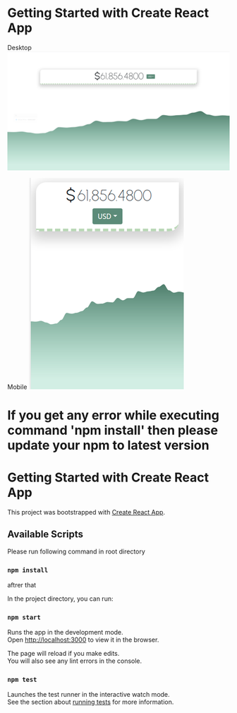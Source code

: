 # Getting Started with Create React App

Desktop
![plot](https://github.com/RavishKumar123/bitcoin-prices/blob/main/screenshots/Main.png)

Mobile
![plot](https://github.com/RavishKumar123/bitcoin-prices/blob/main/screenshots/mainMobile.png)

# If you get any error while executing command 'npm install' then please update your npm to latest version

# Getting Started with Create React App

This project was bootstrapped with [Create React App](https://github.com/facebook/create-react-app).

## Available Scripts

Please run following command in root directory

### `npm install`

aftrer that

In the project directory, you can run:

### `npm start`

Runs the app in the development mode.\
Open [http://localhost:3000](http://localhost:3000) to view it in the browser.

The page will reload if you make edits.\
You will also see any lint errors in the console.

### `npm test`

Launches the test runner in the interactive watch mode.\
See the section about [running tests](https://facebook.github.io/create-react-app/docs/running-tests) for more information.

